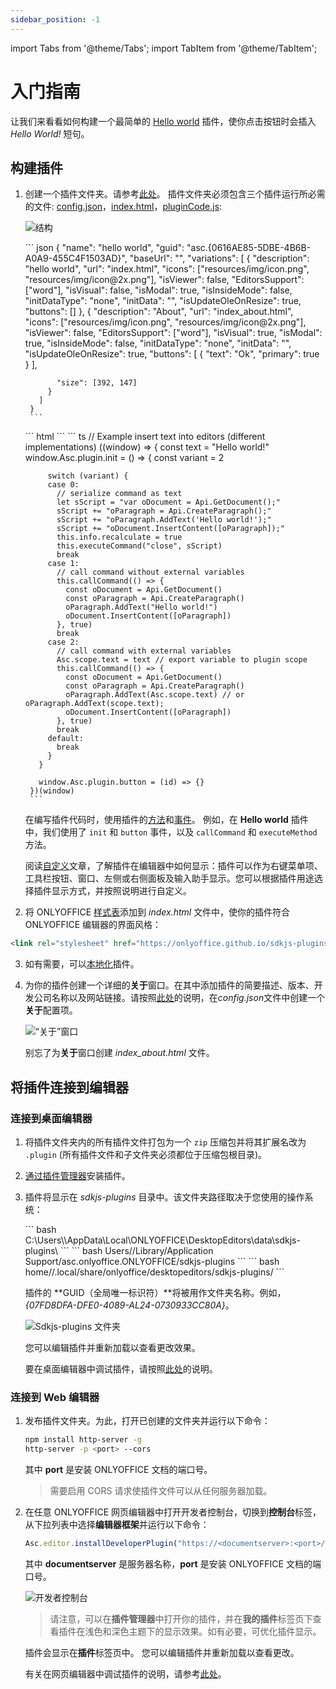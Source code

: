 ```yaml
---
sidebar_position: -1
---
```


import Tabs from '@theme/Tabs';
import TabItem from '@theme/TabItem';


# 入门指南

让我们来看看如何构建一个最简单的 [Hello world](https://github.com/ONLYOFFICE/sdkjs-plugins/tree/master/helloworld) 插件，使你点击按钮时会插入 *Hello World!* 短句。 

## 构建插件

1. 创建一个插件文件夹。请参考[此处](../structure/configuration/configuration.md)。 插件文件夹必须包含三个插件运行所必需的文件: [config.json](../structure/configuration/configuration.md)，[index.html](../structure/entry-point.md)，[pluginCode.js](../interacting-with-editors/overview/overview.md):

   ![结构](/assets/images/plugins/plugins-structure.png)

   <Tabs>
      <TabItem value="config" label="config.json">
        ``` json
        {
          "name": "hello world",
          "guid": "asc.{0616AE85-5DBE-4B6B-A0A9-455C4F1503AD}",
          "baseUrl": "",
          "variations": [
            {
              "description": "hello world",
              "url": "index.html",
              "icons": ["resources/img/icon.png", "resources/img/icon@2x.png"],
              "isViewer": false,
              "EditorsSupport": ["word"],
              "isVisual": false,
              "isModal": true,
              "isInsideMode": false,
              "initDataType": "none",
              "initData": "",
              "isUpdateOleOnResize": true,
              "buttons": []
            },
            {
              "description": "About",
              "url": "index_about.html",
              "icons": ["resources/img/icon.png", "resources/img/icon@2x.png"],
              "isViewer": false,
              "EditorsSupport": ["word"],
              "isVisual": true,
              "isModal": true,
              "isInsideMode": false,
              "initDataType": "none",
              "initData": "",
              "isUpdateOleOnResize": true,
              "buttons": [
                {
                  "text": "Ok",
                  "primary": true
                }
              ],

              "size": [392, 147]
            }
          ]
        }
        ```
      </TabItem>
      <TabItem value="html" label="index.html">
        ``` html
        <!DOCTYPE html>
        <html>
        <head>
          <meta charset="UTF-8" />
          <title>Hello world</title>
          <script type="text/javascript" src="https://onlyoffice.github.io/sdkjs-plugins/v1/plugins.js"></script>
          <script type="text/javascript" src="https://onlyoffice.github.io/sdkjs-plugins/v1/plugins-ui.js"></script>
          <link rel="stylesheet" href="https://onlyoffice.github.io/sdkjs-plugins/v1/plugins.css">
          <script type="text/javascript" src="scripts/helloworld.js"></script>
        </head>
        <body>
        </body>
        </html>
        ```
      </TabItem>
      <TabItem value="code" label="pluginCode.js">
        ``` ts
        // Example insert text into editors (different implementations)
        ((window) => {
          const text = "Hello world!"
          window.Asc.plugin.init = () => {
            const variant = 2

            switch (variant) {
            case 0:
              // serialize command as text
              let sScript = "var oDocument = Api.GetDocument();"
              sScript += "oParagraph = Api.CreateParagraph();"
              sScript += "oParagraph.AddText('Hello world!');"
              sScript += "oDocument.InsertContent([oParagraph]);"
              this.info.recalculate = true
              this.executeCommand("close", sScript)
              break
            case 1:
              // call command without external variables
              this.callCommand(() => {
                const oDocument = Api.GetDocument()
                const oParagraph = Api.CreateParagraph()
                oParagraph.AddText("Hello world!")
                oDocument.InsertContent([oParagraph])
              }, true)
              break
            case 2:
              // call command with external variables
              Asc.scope.text = text // export variable to plugin scope
              this.callCommand(() => {
                const oDocument = Api.GetDocument()
                const oParagraph = Api.CreateParagraph()
                oParagraph.AddText(Asc.scope.text) // or oParagraph.AddText(scope.text);
                oDocument.InsertContent([oParagraph])
              }, true)
              break
            default:
              break
            }
          }

          window.Asc.plugin.button = (id) => {}
        })(window)
        ```
      </TabItem>
   </Tabs>

   在编写插件代码时，使用插件的[方法](../interacting-with-editors/overview/how-to-call-methods.md)和[事件](../interacting-with-editors/overview/how-to-attach-events.md)。 例如，在 **Hello world** 插件中，我们使用了 `init` 和 `button` 事件，以及 `callCommand` 和 `executeMethod` 方法。

   阅读[自定义](../customization/context-menu.md)文章，了解插件在编辑器中如何显示：插件可以作为右键菜单项、工具栏按钮、窗口、左侧或右侧面板及输入助手显示。您可以根据插件用途选择插件显示方式，并按照说明进行自定义。
  
2. 将 ONLYOFFICE [样式表](../structure/styles.md)添加到 *index.html* 文件中，使你的插件符合 ONLYOFFICE 编辑器的界面风格：

``` html
<link rel="stylesheet" href="https://onlyoffice.github.io/sdkjs-plugins/v1/plugins.css">
```

3. 如有需要，可以[本地化](../structure/localization.md)插件。

4. 为你的插件创建一个详细的**关于**窗口。在其中添加插件的简要描述、版本、开发公司名称以及网站链接。请按照[此处](../structure/configuration/variations.md)的说明，在*config.json*文件中创建一个**关于**配置项。

   ![“关于”窗口](/assets/images/plugins/about-variation.png)

   别忘了为**关于**窗口创建 *index_about.html* 文件。

## 将插件连接到编辑器

### 连接到桌面编辑器

1. 将插件文件夹内的所有插件文件打包为一个 `zip` 压缩包并将其扩展名改为 `.plugin` (所有插件文件和子文件夹必须都位于压缩包根目录)。

2. [通过插件管理器](../tutorials/installing/onlyoffice-desktop-editors.md#adding-plugins-through-the-plugin-manager)安装插件。

3. 插件将显示在 *sdkjs-plugins* 目录中。该文件夹路径取决于您使用的操作系统：

   <Tabs>
      <TabItem value="win" label="Windows">
         ``` bash
         C:\Users\<username>\AppData\Local\ONLYOFFICE\DesktopEditors\data\sdkjs-plugins\
         ```
      </TabItem>
      <TabItem value="mac" label="macOS">
         ``` bash
         Users/<username>/Library/Application Support/asc.onlyoffice.ONLYOFFICE/sdkjs-plugins
         ```
      </TabItem>
      <TabItem value="lin" label="Linux">
         ``` bash
         home/<username>/.local/share/onlyoffice/desktopeditors/sdkjs-plugins/
         ```
      </TabItem>
   </Tabs>
   
   插件的 **GUID（全局唯一标识符）**将被用作文件夹名称。例如，*\{07FD8DFA-DFE0-4089-AL24-0730933CC80A\}*。

   ![Sdkjs-plugins 文件夹](/assets/images/plugins/sdkjs-plugins-folder.png)

   您可以编辑插件并重新加载以查看更改效果。

   要在桌面编辑器中调试插件，请按照[此处](../tutorials/developing/for-desktop-editors.md#debugging)的说明。

### 连接到 Web 编辑器

1. 发布插件文件夹。为此，打开已创建的文件夹并运行以下命令：

   ``` sh
   npm install http-server -g
   http-server -p <port> --cors
   ```

   其中 **port** 是安装 ONLYOFFICE 文档的端口号。

   > 需要启用 CORS 请求使插件文件可以从任何服务器加载。

2. 在任意 ONLYOFFICE 网页编辑器中打开开发者控制台，切换到**控制台**标签，从下拉列表中选择**编辑器框架**并运行以下命令：

   ``` ts
   Asc.editor.installDeveloperPlugin("https://<documentserver>:<port>/config.json")
   ```

   其中 **documentserver** 是服务器名称，**port** 是安装 ONLYOFFICE 文档的端口号。

   ![开发者控制台](/assets/images/plugins/developer-console.png)

   > 请注意，可以在**插件管理器**中打开你的插件，并在**我的插件**标签页下查看插件在浅色和深色主题下的显示效果。如有必要，可优化插件显示。

   插件会显示在**插件**标签页中。 您可以编辑插件并重新加载以查看更改。

   有关在网页编辑器中调试插件的说明，请参考[此处](../tutorials/developing/for-web-editors.md#debugging)。
